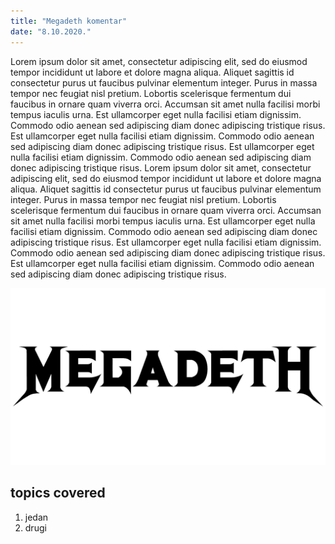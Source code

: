 ```yaml
---
title: "Megadeth komentar"
date: "8.10.2020."
--- 
```


Lorem ipsum dolor sit amet, consectetur adipiscing elit, sed do eiusmod tempor incididunt ut labore et dolore magna aliqua. Aliquet sagittis id consectetur purus ut faucibus pulvinar elementum integer. Purus in massa tempor nec feugiat nisl pretium. Lobortis scelerisque fermentum dui faucibus in ornare quam viverra orci. Accumsan sit amet nulla facilisi morbi tempus iaculis urna. Est ullamcorper eget nulla facilisi etiam dignissim. Commodo odio aenean sed adipiscing diam donec adipiscing tristique risus. Est ullamcorper eget nulla facilisi etiam dignissim. Commodo odio aenean sed adipiscing diam donec adipiscing tristique risus. Est ullamcorper eget nulla facilisi etiam dignissim. Commodo odio aenean sed adipiscing diam donec adipiscing tristique risus. Lorem ipsum dolor sit amet, consectetur adipiscing elit, sed do eiusmod tempor incididunt ut labore et dolore magna aliqua. Aliquet sagittis id consectetur purus ut faucibus pulvinar elementum integer. Purus in massa tempor nec feugiat nisl pretium. Lobortis scelerisque fermentum dui faucibus in ornare quam viverra orci. Accumsan sit amet nulla facilisi morbi tempus iaculis urna. Est ullamcorper eget nulla facilisi etiam dignissim. Commodo odio aenean sed adipiscing diam donec adipiscing tristique risus. Est ullamcorper eget nulla facilisi etiam dignissim. Commodo odio aenean sed adipiscing diam donec adipiscing tristique risus. Est ullamcorper eget nulla facilisi etiam dignissim. Commodo odio aenean sed adipiscing diam donec adipiscing tristique risus. 

![Megadeth](./megadeth.jpg)

## topics covered

1. jedan
2. drugi